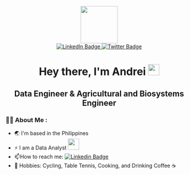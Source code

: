 <div id="header" align="center">
  <img src="https://media.giphy.com/media/M9gbBd9nbDrOTu1Mqx/giphy.gif" width="100"/>
</div>

<div id="badges" align="center">
  <a href="https://linkedin.com/in/andreiargana">
    <img src="https://img.shields.io/badge/LinkedIn-blue?style=for-the-badge&logo=linkedin&logoColor=white" alt="LinkedIn Badge"/>
  </a>
  <a href="https://twitter.com/andreiargana">
    <img src="https://img.shields.io/badge/Twitter-blue?style=for-the-badge&logo=twitter&logoColor=white" alt="Twitter Badge"/>
  </a>
</div>

<h1 align="center">
  Hey there, I'm Andrei
  <img src="https://media.giphy.com/media/hvRJCLFzcasrR4ia7z/giphy.gif" width="30px"/>
</h1>
<h2 align="center">
  Data Engineer & Agricultural and Biosystems Engineer
</h2>


### :man_technologist: About Me :


- :earth_asia: I'm based in the Philippines
- :zap: I am a Data Analyst <img src="https://media.giphy.com/media/WUlplcMpOCEmTGBtBW/giphy.gif" width="30">
- :mailbox:How to reach me: [![Linkedin Badge](https://img.shields.io/badge/-andrei-blue?style=flat&logo=Linkedin&logoColor=white)](https://linkedin.com/in/andreiargana)
- :bicyclist: Hobbies: Cycling, Table Tennis, Cooking, and Drinking Coffee :coffee:
